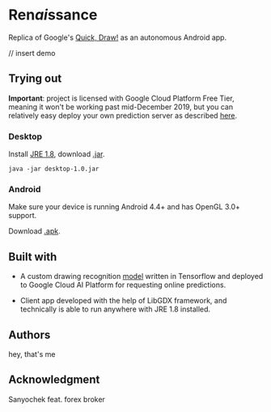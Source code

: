 # Ren*ai*ssance

Replica of Google's [Quick, Draw!](https://quickdraw.withgoogle.com) as an autonomous Android app.

// insert demo

## Trying out
**Important**: project is licensed with Google Cloud Platform Free Tier, meaning it won't be working past mid-December 2019, but you can relatively easy deploy your own prediction server as described [here](https://github.com/andrhua/renaissance-keras).

### Desktop
Install [JRE 1.8](https://www.oracle.com/technetwork/java/javase/downloads/jre8-downloads-2133155.html), download [.jar](../master/desktop-1.0.jar).
```
java -jar desktop-1.0.jar
```
### Android
Make sure your device is running Android 4.4+ and has OpenGL 3.0+ support.

Download [.apk](../master/android-debug.apk).

## Built with
- A custom drawing recognition [model](https://github.com/andrhua/renaissance-keras) written in Tensorflow and deployed to Google Cloud AI Platform for requesting online predictions.

- Client app developed with the help of LibGDX framework, and technically is able to run anywhere with JRE 1.8 installed.

## Authors 
hey, that's me

## Acknowledgment
Sanyochek feat. forex broker
